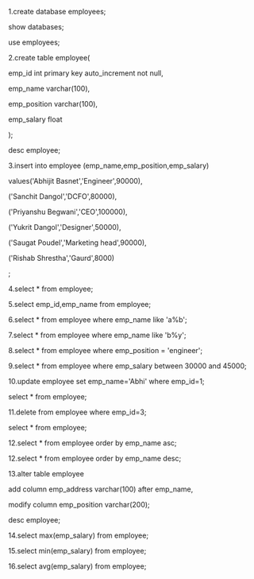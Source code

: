 1.create database employees;

  show databases;
  
  use employees;
  
2.create table employee(

  emp_id int primary key auto_increment not null,
  
  emp_name varchar(100),
  
  emp_position varchar(100),
  
  emp_salary float
  
  );	
  
  desc employee;
  
3.insert into employee (emp_name,emp_position,emp_salary)

  values('Abhijit Basnet','Engineer',90000),
  
  ('Sanchit Dangol','DCFO',80000),
  
  ('Priyanshu Begwani','CEO',100000),
  
  ('Yukrit Dangol','Designer',50000),
  
  ('Saugat Poudel','Marketing head',90000),
  
  ('Rishab Shrestha','Gaurd',8000)
  
  ;
  
4.select * from employee;

5.select emp_id,emp_name from employee;

6.select * from employee where emp_name like 'a%b';

7.select * from employee where emp_name like 'b%y';

8.select * from employee where emp_position = 'engineer';

9.select * from employee where emp_salary between 30000 and 45000;

10.update employee set emp_name='Abhi' where emp_id=1;

   select * from employee;
   
11.delete from employee where emp_id=3;

   select * from employee; 
   
12.select * from employee order by emp_name asc;

12.select * from employee order by emp_name desc;

13.alter table employee

   add column emp_address varchar(100) after emp_name,
   
   modify column emp_position varchar(200);
   
   desc employee;
   
14.select max(emp_salary) from employee;

15.select min(emp_salary) from employee;

16.select avg(emp_salary) from employee;

